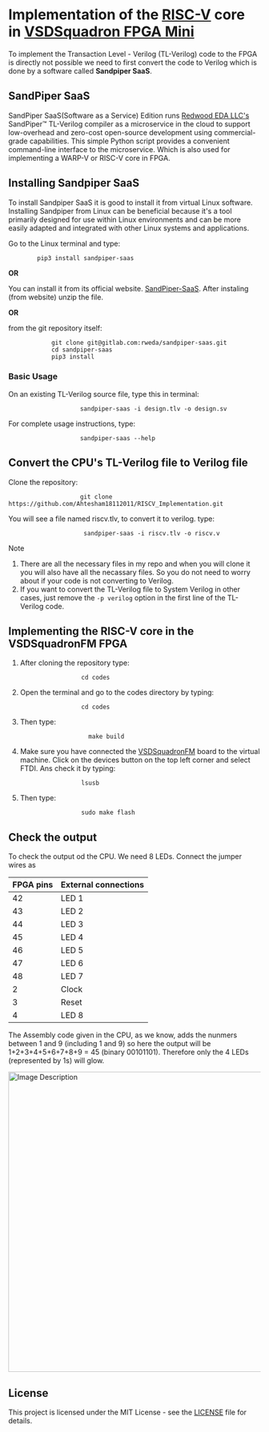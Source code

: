 # Implementation of the [RISC-V](https://github.com/Ahtesham18112011/RISCV_MYTH) core in [VSDSquadron FPGA Mini](https://github.com/Ahtesham18112011/VSDSquadron_FM)

To implement the Transaction Level - Verilog (TL-Verilog) code to the FPGA is directly not possible we need to first convert the code to Verilog which is done by a software called **Sandpiper SaaS**.

## SandPiper SaaS
SandPiper SaaS(Software as a Service) Edition runs [Redwood EDA LLC's](https://www.redwoodeda.com/)  SandPiper™ TL-Verilog compiler as a microservice in the cloud to support low-overhead and zero-cost open-source development using commercial-grade capabilities. This simple Python script provides a convenient command-line interface to the microservice. Which is also used for implementing a WARP-V or RISC-V core in FPGA.

## Installing Sandpiper SaaS

To install Sandpiper SaaS it is good to install it from virtual Linux software. Installing Sandpiper from Linux can be beneficial because it's a tool primarily designed for use within Linux environments and can be more easily adapted and integrated with other Linux systems and applications.

Go to the Linux terminal and type:

            pip3 install sandpiper-saas

**OR**

You can install it from its official website. [SandPiper-SaaS](https://pypi.org/project/sandpiper-saas/). After instaling (from website) unzip the file.

**OR**

from the git repository itself:

                git clone git@gitlab.com:rweda/sandpiper-saas.git
                cd sandpiper-saas
                pip3 install 


### Basic Usage

On an existing TL-Verilog source file, type this in terminal:

                        sandpiper-saas -i design.tlv -o design.sv


For complete usage instructions, type:

                        sandpiper-saas --help


## Convert the CPU's TL-Verilog file to Verilog file

Clone the repository:

                        git clone https://github.com/Ahtesham18112011/RISCV_Implementation.git
                        


You will see a file named riscv.tlv, to convert it to verilog. type:

                         sandpiper-saas -i riscv.tlv -o riscv.v

> [!NOTE]
> 1. There are all the necessary files in my repo and when you will clone it you will also have all the necassary files. So you do not need to worry about if your code is not converting to Verilog. 
> 2. If you want to convert the TL-Verilog file to System Verilog in other cases, just remove the `-p verilog` option in the first line of the TL-Verilog code.

## Implementing the RISC-V core in the VSDSquadronFM FPGA

1. After cloning  the  repository type:

                        cd codes

2. Open the terminal and go  to the codes directory by typing:

                        cd codes

3. Then type:

                          make build

4. Make sure you have connected the [VSDSquadronFM](https://www.vlsisystemdesign.com/vsdsquadronfm/) board to the virtual machine. Click on the devices button on the top left corner and select FTDI. Ans check it by typing:

                        lsusb

5. Then type:

                        sudo make flash


## Check the output

To check the output od the CPU. We need 8 LEDs. Connect the jumper wires as 

|FPGA pins | External connections |
|------------------|-----------------
|42    | LED 1    | 
| 43    | LED 2     | 
|44    |  LED 3   | 
| 45    | LED 4| 
|46    |  LED 5 | 
| 47    |  LED 6  | 
|48    |  LED  7 | 
| 2    |  Clock   | 
| 3    |  Reset  | 
| 4   |  LED 8  | 

The Assembly code given in the CPU, as we know, adds the nunmers between 1 and 9 (including 1 and 9) so here the output will be 1+2+3+4+5+6+7+8+9 = 45 (binary 00101101). Therefore only the 4 LEDs (represented by 1s) will glow.



<img src="https://github.com/user-attachments/assets/96f95ea6-0357-4750-bcc7-756a6dfd561d" alt="Image Description" width="600" />

## License

This project is licensed under the MIT License - see the [LICENSE](./LICENSE) file for details.

